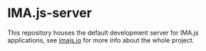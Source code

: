 # IMA.js-server

This repository houses the default development server for IMA.js applications, see [imajs.io](https://imajs.io/) for more info about the whole project.
